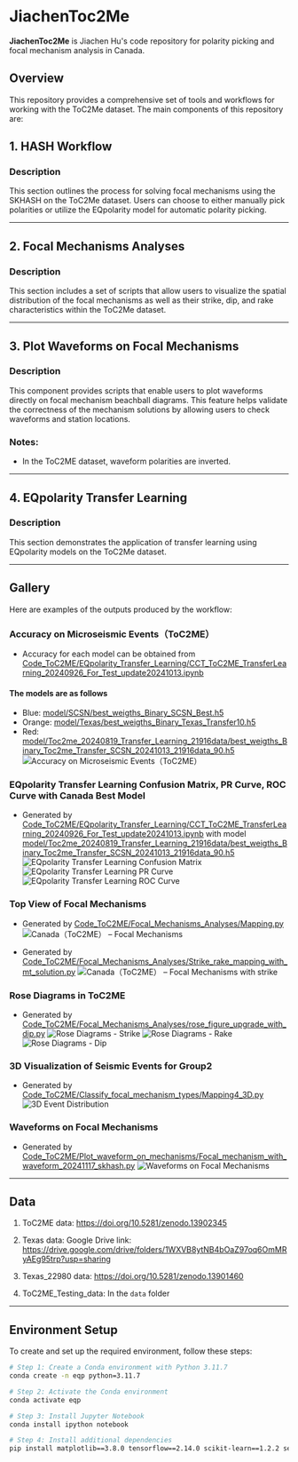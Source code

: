 # JiachenToc2Me
**JiachenToc2Me** is Jiachen Hu's code repository for polarity picking and focal mechanism analysis in Canada.

## Overview
This repository provides a comprehensive set of tools and workflows for working with the ToC2Me dataset. The main components of this repository are:

## 1. HASH Workflow

### Description
This section outlines the process for solving focal mechanisms using the SKHASH on the ToC2Me dataset. Users can choose to either manually pick polarities or utilize the EQpolarity model for automatic polarity picking.

---

## 2. Focal Mechanisms Analyses

### Description
This section includes a set of scripts that allow users to visualize the spatial distribution of the focal mechanisms as well as their strike, dip, and rake characteristics within the ToC2Me dataset.

---

## 3. Plot Waveforms on Focal Mechanisms

### Description
This component provides scripts that enable users to plot waveforms directly on focal mechanism beachball diagrams. This feature helps validate the correctness of the mechanism solutions by allowing users to check waveforms and station locations.

### Notes:
- In the ToC2ME dataset, waveform polarities are inverted.

---

## 4. EQpolarity Transfer Learning

### Description
This section demonstrates the application of transfer learning using EQpolarity models on the ToC2Me dataset.

---

## Gallery
Here are examples of the outputs produced by the workflow:

### Accuracy on Microseismic Events（ToC2ME）
- Accuracy for each model can be obtained from [Code_ToC2ME/EQpolarity_Transfer_Learning/CCT_ToC2ME_TransferLearning_20240926_For_Test_update20241013.ipynb](https://github.com/chenyk1990/jiachenToc2Me/blob/main/Code_ToC2ME/EQpolarity_Transfer_Learning/CCT_ToC2ME_TransferLearning_20240926_For_Test_update20241013.ipynb)

#### The models are as follows
- Blue: [model/SCSN/best_weigths_Binary_SCSN_Best.h5](https://github.com/chenyk1990/jiachenToc2Me/blob/main/model/SCSN/best_weigths_Binary_SCSN_Best.h5)
- Orange: [model/Texas/best_weigths_Binary_Texas_Transfer10.h5](https://github.com/chenyk1990/jiachenToc2Me/blob/main/model/Texas/best_weigths_Binary_Texas_Transfer10.h5)
- Red: [model/Toc2me_20240819_Transfer_Learning_21916data/best_weigths_Binary_Toc2me_Transfer_SCSN_20241013_21916data_90.h5](https://github.com/chenyk1990/jiachenToc2Me/blob/main/model/Toc2me_20240819_Transfer_Learning_21916data/best_weigths_Binary_Toc2me_Transfer_SCSN_20241013_21916data_90.h5)
![Accuracy on Microseismic Events（ToC2ME）](https://github.com/chenyk1990/jiachenToc2Me/blob/main/Code_ToC2ME/EQpolarity_Transfer_Learning/Model_Comparison_on_Microseismic_Events.png)

### EQpolarity Transfer Learning Confusion Matrix, PR Curve, ROC Curve with Canada Best Model
- Generated by [Code_ToC2ME/EQpolarity_Transfer_Learning/CCT_ToC2ME_TransferLearning_20240926_For_Test_update20241013.ipynb](https://github.com/chenyk1990/jiachenToc2Me/blob/main/Code_ToC2ME/EQpolarity_Transfer_Learning/CCT_ToC2ME_TransferLearning_20240926_For_Test_update20241013.ipynb) with model [model/Toc2me_20240819_Transfer_Learning_21916data/best_weigths_Binary_Toc2me_Transfer_SCSN_20241013_21916data_90.h5](https://github.com/chenyk1990/jiachenToc2Me/blob/main/model/Toc2me_20240819_Transfer_Learning_21916data/best_weigths_Binary_Toc2me_Transfer_SCSN_20241013_21916data_90.h5)
![EQpolarity Transfer Learning Confusion Matrix](Code_ToC2ME/EQpolarity_Transfer_Learning/confusion_matrix.png)
![EQpolarity Transfer Learning PR Curve](Code_ToC2ME/EQpolarity_Transfer_Learning/precision_recall_curves_ToC2ME.png)
![EQpolarity Transfer Learning ROC Curve](Code_ToC2ME/EQpolarity_Transfer_Learning/roc_curves_ToC2ME.png)

### Top View of Focal Mechanisms
- Generated by [Code_ToC2ME/Focal_Mechanisms_Analyses/Mapping.py](https://github.com/chenyk1990/jiachenToc2Me/blob/main/Code_ToC2ME/Focal_Mechanisms_Analyses/Mapping.py)
![Canada（ToC2ME） – Focal Mechanisms](Code_ToC2ME/Focal_Mechanisms_Analyses/Station_Locations_with_Focal_Mechanisms_Independent_testing_ToC2ME.png)

- Generated by [Code_ToC2ME/Focal_Mechanisms_Analyses/Strike_rake_mapping_with_mt_solution.py](https://github.com/chenyk1990/jiachenToc2Me/blob/main/Code_ToC2ME/Focal_Mechanisms_Analyses/Strike_rake_mapping_with_mt_solution.py)
![Canada（ToC2ME） – Focal Mechanisms with strike](Code_ToC2ME/Focal_Mechanisms_Analyses/earthquake_events.png)

### Rose Diagrams in ToC2ME
- Generated by [Code_ToC2ME/Focal_Mechanisms_Analyses/rose_figure_upgrade_with_dip.py](https://github.com/chenyk1990/jiachenToc2Me/blob/main/Code_ToC2ME/Focal_Mechanisms_Analyses/rose_figure_upgrade_with_dip.py)
![Rose Diagrams - Strike](Code_ToC2ME/Focal_Mechanisms_Analyses/rose_strike_SKHASH_2519.png)
![Rose Diagrams - Rake](Code_ToC2ME/Focal_Mechanisms_Analyses/rose_rake_SKHASH_2519.png)
![Rose Diagrams - Dip](Code_ToC2ME/Focal_Mechanisms_Analyses/rose_dip_SKHASH_2519.png)

### 3D Visualization of Seismic Events for Group2
- Generated by [Code_ToC2ME/Classify_focal_mechanism_types/Mapping4_3D.py](https://github.com/chenyk1990/jiachenToc2Me/blob/main/Code_ToC2ME/Classify_focal_mechanism_types/Mapping4_3D.py)
![3D Event Distribution](./Code_ToC2ME/Classify_focal_mechanism_types/3D_Plot_of_Normal_Fault_with_Time_Gradient.png)

### Waveforms on Focal Mechanisms
- Generated by [Code_ToC2ME/Plot_waveform_on_mechanisms/Focal_mechanism_with_waveform_20241117_skhash.py](https://github.com/chenyk1990/jiachenToc2Me/blob/main/Code_ToC2ME/Plot_waveform_on_mechanisms/Focal_mechanism_with_waveform_20241117_skhash.py)
![Waveforms on Focal Mechanisms](Code_ToC2ME/Plot_waveform_on_mechanisms/focal_mechanism_1_Strike_Slip_Fault.png)

---

## Data
1. ToC2ME data: https://doi.org/10.5281/zenodo.13902345

2. Texas data: Google Drive link: https://drive.google.com/drive/folders/1WXVB8ytNB4bOaZ97oq6OmMRyAEg95trp?usp=sharing

3. Texas_22980 data: https://doi.org/10.5281/zenodo.13901460

4. ToC2ME_Testing_data: In the `data` folder

---

## Environment Setup

To create and set up the required environment, follow these steps:

```bash
# Step 1: Create a Conda environment with Python 3.11.7
conda create -n eqp python=3.11.7

# Step 2: Activate the Conda environment
conda activate eqp

# Step 3: Install Jupyter Notebook
conda install ipython notebook

# Step 4: Install additional dependencies
pip install matplotlib==3.8.0 tensorflow==2.14.0 scikit-learn==1.2.2 seaborn==0.13.2
